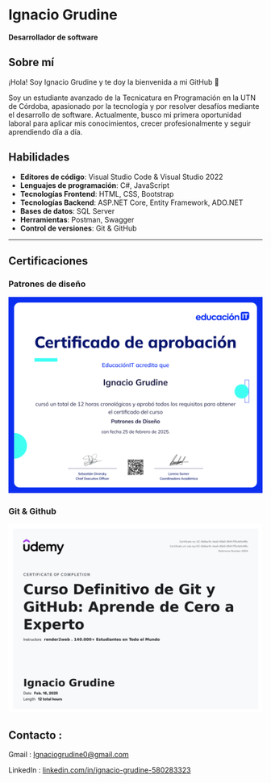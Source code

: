 # Ignacio Grudine

**Desarrollador de software** 

## Sobre mí

¡Hola! Soy Ignacio Grudine y te doy la bienvenida a mi GitHub 🤗

Soy un estudiante avanzado de la Tecnicatura en Programación en la UTN de Córdoba, apasionado por la tecnología y por resolver desafíos mediante el desarrollo de software. Actualmente, busco mi primera oportunidad laboral para aplicar mis conocimientos, crecer profesionalmente y seguir aprendiendo día a día.

## Habilidades

- **Editores de código**: Visual Studio Code & Visual Studio 2022
- **Lenguajes de programación**: C#, JavaScript
- **Tecnologías Frontend**: HTML, CSS, Bootstrap
- **Tecnologías Backend**: ASP.NET Core, Entity Framework, ADO.NET
- **Bases de datos**: SQL Server
- **Herramientas**: Postman, Swagger
- **Control de versiones**: Git & GitHub

---

## Certificaciones

### Patrones de diseño

![Certificado-Patrones-de-Diseño-EducaciónIT (1).png](Certificado-Patrones-de-Diseo-EducacinIT_(1).png)

### Git & Github

![image.png](Certificado-Git-Github-Udemy.png)

## Contacto :

<aside>

Gmail : [Ignaciogrudine0@gmail.com](mailto:Ignaciogrudine0@gmail.com) 

LinkedIn : [linkedin.com/in/ignacio-grudine-580283323](https://www.linkedin.com/in/ignacio-grudine-580283323)

</aside>
